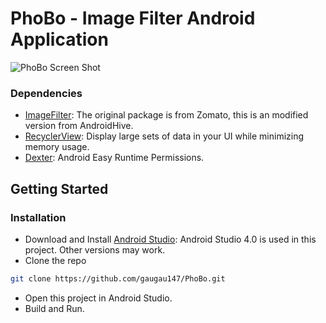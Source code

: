 # PhoBo - Image Filter Android Application

![PhoBo Screen Shot](https://github.com/gaugau147/PhoBo/blob/master/demo/demo.gif)

### Dependencies
* [ImageFilter](https://www.androidhive.info): The original package is from Zomato, this is an modified version from AndroidHive.
* [RecyclerView](https://developer.android.com/jetpack/androidx/releases/recyclerview): Display large sets of data in your UI while minimizing memory usage.
* [Dexter](https://www.androidhive.info/2017/12/android-easy-runtime-permissions-with-dexter/): Android Easy Runtime Permissions.

## Getting Started
### Installation
* Download and Install [Android Studio](https://developer.android.com/studio): Android Studio 4.0 is used in this project. Other versions may work.
* Clone the repo
```sh
git clone https://github.com/gaugau147/PhoBo.git
```
* Open this project in Android Studio.
* Build and Run.